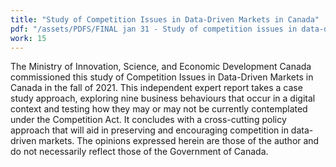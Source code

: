 ```yaml
---
title: "Study of Competition Issues in Data-Driven Markets in Canada"
pdf: "/assets/PDFS/FINAL jan 31 - Study of competition issues in data-driven markets in Canada.pdf"
work: 15
---
```

The Ministry of Innovation, Science, and Economic Development Canada commissioned this study of Competition Issues in Data-Driven Markets in Canada in the fall of 2021. This independent expert report takes a case study approach, exploring nine business behaviours that occur in a digital context and testing how they may or may not be currently contemplated under the Competition Act. It concludes with a cross-cutting policy approach that will aid in preserving and encouraging competition in data-driven markets. The opinions expressed herein are those of the author and do not necessarily reflect those of the Government of Canada.
